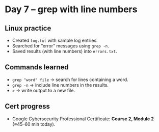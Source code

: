 # Day 7 – grep with line numbers

## Linux practice
- Created `log.txt` with sample log entries.
- Searched for “error” messages using `grep -n`.
- Saved results (with line numbers) into `errors.txt`.

## Commands learned
- `grep "word" file` → search for lines containing a word.
- `grep -n` → include line numbers in the results.
- `>` → write output to a new file.

## Cert progress
- Google Cybersecurity Professional Certificate: **Course 2, Module 2** (≈45–60 min today).
